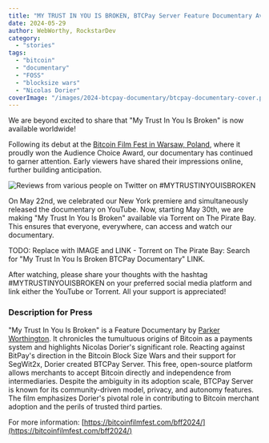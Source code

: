 ```yaml
---
title: "MY TRUST IN YOU IS BROKEN, BTCPay Server Feature Documentary Available Worldwide"
date: 2024-05-29
author: WebWorthy, RockstarDev
category:
  - "stories"
tags:
  - "bitcoin"
  - "documentary"
  - "FOSS"
  - "blocksize wars"
  - "Nicolas Dorier"
coverImage: "/images/2024-btcpay-documentary/btcpay-documentary-cover.png"
---
```


We are beyond excited to share that "My Trust In You Is Broken" is now available worldwide!

Following its debut at the [Bitcoin Film Fest in Warsaw, Poland](https://bitcoinfilmfest.com/europeanhalvingparty/), where it proudly won the Audience Choice Award, our documentary has continued to garner attention. Early viewers have shared their impressions online, further building anticipation.

![Reviews from various people on Twitter on #MYTRUSTINYOUISBROKEN](/images/2024-btcpay-documentary/twitter-reviews.png)

On May 22nd, we celebrated our New York premiere and simultaneously released the documentary on YouTube. Now, starting May 30th, we are making "My Trust In You Is Broken" available via Torrent on The Pirate Bay. This ensures that everyone, everywhere, can access and watch our documentary.

TODO: Replace with IMAGE and LINK - Torrent on The Pirate Bay: Search for "My Trust In You Is Broken BTCPay Documentary" LINK.

After watching, please share your thoughts with the hashtag #MYTRUSTINYOUISBROKEN on your preferred social media platform and link either the YouTube or Torrent. All your support is appreciated!

### Description for Press

"My Trust In You Is Broken" is a Feature Documentary by [Parker Worthington](https://twitter.com/webworthy). It chronicles the tumultuous origins of Bitcoin as a payments system and highlights Nicolas Dorier's significant role. Reacting against BitPay's direction in the Bitcoin Block Size Wars and their support for SegWit2x, Dorier created BTCPay Server. This free, open-source platform allows merchants to accept Bitcoin directly and independence from intermediaries. Despite the ambiguity in its adoption scale, BTCPay Server is known for its community-driven model, privacy, and autonomy features. The film emphasizes Dorier's pivotal role in contributing to Bitcoin merchant adoption and the perils of trusted third parties.

For more information: [https://bitcoinfilmfest.com/bff2024/](https://bitcoinfilmfest.com/bff2024/)